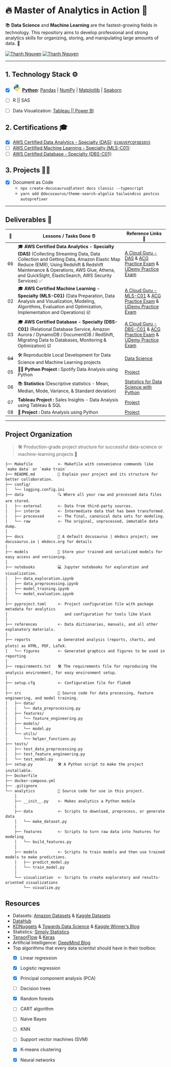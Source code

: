 # 🔥 Master of Analytics in Action 🦅

📚 **Data Science** and **Machine Learning** are the fastest-growing fields in technology. This repository aims to develop professional and strong analytics skills for organizing, storing, and manipulating large amounts of data. 🏁

<a href="https://www.linkedin.com/in/nnthanh" target="blank"><img align="center" src="https://img.shields.io/badge/-nnthanh-blue?style=flat-square&logo=Linkedin&logoColor=white&link=https://www.linkedin.com/in/nnthanh/" alt="Thanh Nguyen" height="22" width="100" /></a>
<a href="https://github.com/nnthanh101/" target="blank"><img align="center" src="https://img.shields.io/github/followers/nnthanh101?label=Follow&style=social&link=https://github.com/nnthanh101/" alt="Thanh Nguyen" height="20" width="90" /></a>

---

## 1. Technology Stack ⚙️

* [x] <img src="https://raw.githubusercontent.com/devicons/devicon/master/icons/python/python-original.svg" alt="python" width="25" height="25"/> [**Python**](https://www.python.org/download/releases/3.0/): [Pandas](https://pandas.pydata.org/) | [NumPy](https://numpy.org/) | [Matplotlib](https://matplotlib.org/) | [Seaborn](https://seaborn.pydata.org/)
* [ ] R || SAS
* [ ] Data Visualization: <a href="https://public.tableau.com/app/profile/nnthanh101">Tableau</a><a href="https://public.tableau.com/app/profile/nnthanh101" target="_blank" rel="noreferrer"> || [Power BI](https://powerbi.microsoft.com/en-us/)


## 2. Certifications 🎓

* [x] [AWS Certified Data Analytics - Specialty (DAS)](https://aws.amazon.com/certification/certified-data-analytics-specialty/): [`824GVEPCQFQQ1DS5`](https://aws.amazon.com/verification)
* [ ] [AWS Certified Machine Learning - Specialty (MLS-C01)](https://aws.amazon.com/certification/certified-machine-learning-specialty): 
* [ ] [AWS Certified Database - Specialty (DBS-C01)](https://aws.amazon.com/certification/certified-database-specialty): 

## 3. Projects 👨‍💻

* [x] Document as Code
  * `npx create-docusaurus@latest docs classic --typescript`
  * `yarn add @docusaurus/theme-search-algolia tailwindcss postcss autoprefixer`

---

## Deliverables 💎

|**:calendar:**|**Lessons / Tasks Done :alarm_clock:**| **Reference Links :link:**|
|------|--------------------|---------------------|
|~~01~~| 🎓 **AWS Certified Data Analytics - Specialty (DAS)** (Collecting Streaming Data, Data Collection and Getting Data, Amazon Elastic Map Reduce (EMR), Using Redshift & Redshift Maintenance & Operations, AWS Glue, Athena, and QuickSight, ElasticSearch, AWS Security Services) ✅ | [A Cloud Guru - DAS](https://learn.acloud.guru/course/aws-certified-database-speciality-dbs-c01/dashboard) & [ACG Practice Exam](https://practice-exam.acloud.guru/9f55ebb2-12f8-4a55-a41b-fe5cb1917e30) & [UDemy Practice Exam](https://www.udemy.com/course/aws-certified-data-analytics-specialty-practice-exams-amazon/)|
|02| 🎓 **AWS Certified Machine Learning - Specialty (MLS-C01)** (Data Preparation, Data Analysis and Visualization, Modeling, Algorithms, Evaluation and Optimization, Implementation and Operations) ☑️ | [A Cloud Guru - MLS-C01](https://learn.acloud.guru/course/aws-certified-machine-learning-specialty/dashboard) & [ACG Practice Exam](https://practice-exam.acloud.guru/f87ac9a1-2d47-44f1-8e10-2a8e43959ef5) & [UDemy Practice Exam](https://www.udemy.com/course/aws-certified-machine-learning-specialty-practice-exams-amazon/) | 
|03| 🎓 **AWS Certified Database - Specialty (DBS-C01)** (Relational Database Service, Amazon Aurora / DynamoDB / DocumentDB / RedShift, Migrating Data to Databases, Monitoring & Optimization) ☑️ | [A Cloud Guru - DBS-C01](https://learn.acloud.guru/course/aws-certified-database-speciality-dbs-c01/dashboard) & [ACG Practice Exam](https://practice-exam.acloud.guru/0066709d-318f-4be3-a143-cbf400008f46) & [UDemy Practice Exam](https://www.udemy.com/course/practice-exams-aws-certified-database-specialty/)| 
|~~04~~| 🛠 Reproducible Local Development for Data Science and Machine Learning projects | [Data Science](https://github.com/nnthanh101/Machine-Learning/tree/Data-Science) | 
|05| 👨‍💻 **Python Project :** Spotify Data Analysis using Python | [Project]() |
|06| 📚 **Statistics** (Descriptive statistics - Mean, Median, Mode, Variance, & Standard deviation) | [Statistics for Data Science with Python]() |
|07| **Tableau Project :** Sales Insights - Data Analysis using Tableau & SQL | [Project](Sales-Insights-Data-Analysis-using-Tableau-and-SQL)|
|08| 🚀 **Project :** Data Analysis using Python | [Project](#)|

--------

## Project Organization

> 🛠 Production-grade project structure for successful data-science or machine-learning projects 🚀

```
├── Makefile           <- Makefile with convenience commands like `make data` or `make train`
├── README.md          🤝 Explain your project and its structure for better collaboration.
├── config/
│   └── logging.config.ini
├── data               🔍 Where all your raw and processed data files are stored.
│   ├── external       <- Data from third-party sources.
│   ├── interim        <- Intermediate data that has been transformed.
│   ├── processed      <- The final, canonical data sets for modeling.
│   └── raw            <- The original, unprocessed, immutable data dump.
│
├── docs               📓 A default docusaurus | mkdocs project; see docusaurus.io | mkdocs.org for details
│
├── models             🧠 Store your trained and serialized models for easy access and versioning.
│
├── notebooks          💻 Jupyter notebooks for exploration and visualization.
│   ├── data_exploration.ipynb
│   ├── data_preprocessing.ipynb
│   ├── model_training.ipynb
│   └── model_evaluation.ipynb
│
├── pyproject.toml     <- Project configuration file with package metadata for analytics
│                         and configuration for tools like black
│
├── references         <- Data dictionaries, manuals, and all other explanatory materials.
│
├── reports            📊 Generated analysis (reports, charts, and plots) as HTML, PDF, LaTeX.
│   └── figures        <- Generated graphics and figures to be used in reporting
│
├── requirements.txt   🛠 The requirements file for reproducing the analysis environment, for easy environment setup.
│
├── setup.cfg          <- Configuration file for flake8
│
├── src                💾 Source code for data processing, feature engineering, and model training.
│   ├── data/
│   │   └── data_preprocessing.py
│   ├── features/
│   │   └── feature_engineering.py
│   ├── models/
│   │   └── model.py
│   └── utils/
│       └── helper_functions.py
├── tests/
│   ├── test_data_preprocessing.py
│   ├── test_feature_engineering.py
│   └── test_model.py
├── setup.py           🛠 A Python script to make the project installable.
├── Dockerfile
├── docker-compose.yml
├── .gitignore
└── analytics          🧩 Source code for use in this project.
    │
    ├── __init__.py    <- Makes analytics a Python module
    │
    ├── data           <- Scripts to download, preprocess, or generate data
    │   └── make_dataset.py
    │
    ├── features       <- Scripts to turn raw data into features for modeling
    │   └── build_features.py
    │
    ├── models         <- Scripts to train models and then use trained models to make predictions.           
    │   ├── predict_model.py
    │   └── train_model.py
    │
    └── visualization  <- Scripts to create exploratory and results-oriented visualizations
        └── visualize.py
```

## Resources

* Datasets: [Amazon Datasets](https://registry.opendata.aws/) & [Kaggle Datasets](https://www.kaggle.com/datasets?fileType=csv) 
* [DataHub](https://github.com/datahub-project/datahub/blob/master/docs/architecture/architecture.md)
* [KDNuggets](https://www.kdnuggets.com/) & [Towards Data Science](https://towardsdatascience.com/) & [Kaggle Winner’s Blog](https://medium.com/kaggle-blog)
* Statistics: [Simply Statistics](https://simplystatistics.org/)
* [TensorFlow](https://www.tensorflow.org/learn) & [Keras](https://keras.io/examples/)
* Artificial Intelligence: [DeepMind Blog](https://deepmind.com/blog/article/nowcasting)
* Top algorithms that every data scientist should have in their toolbox:
  * [x] Linear regression
  * [x] Logistic regression
  * [x] Principal component analysis (PCA)
  * [ ] Decision trees
  * [x] Random forests
  * [ ] CART algorithm
  * [ ] Naive Bayes
  * [ ] KNN
  * [ ] Support vector machines (SVM)
  * [x] K-means clustering
  * [x] Neural networks


